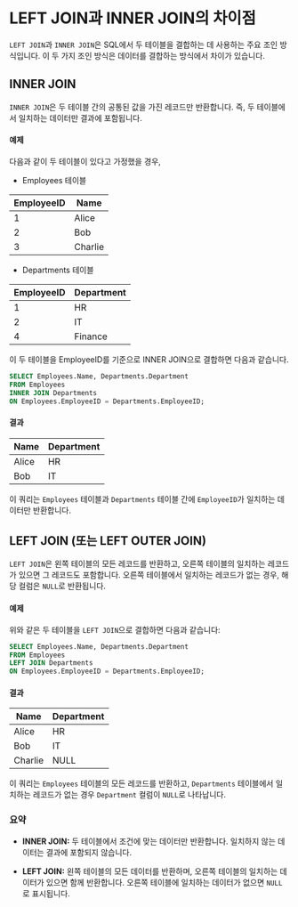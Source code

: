 # LEFT JOIN과 INNER JOIN의 차이점

`LEFT JOIN`과 `INNER JOIN`은 SQL에서 두 테이블을 결합하는 데 사용하는 주요 조인 방식입니다. 이 두 가지 조인 방식은 데이터를 결합하는 방식에서 차이가 있습니다.

## INNER JOIN

`INNER JOIN`은 두 테이블 간의 공통된 값을 가진 레코드만 반환합니다. 즉, 두 테이블에서 일치하는 데이터만 결과에 포함됩니다.

#### 예제

다음과 같이 두 테이블이 있다고 가정했을 경우,

- Employees 테이블

EmployeeID|Name
----|----
1|Alice
2|Bob
3|Charlie

- Departments 테이블

EmployeeID|Department
----|----
1|HR
2|IT
4|Finance

이 두 테이블을 EmployeeID를 기준으로 INNER JOIN으로 결합하면 다음과 같습니다.

```sql
SELECT Employees.Name, Departments.Department
FROM Employees
INNER JOIN Departments
ON Employees.EmployeeID = Departments.EmployeeID;
```

#### 결과

Name|Department
----|----
Alice|HR
Bob|IT

이 쿼리는 `Employees` 테이블과 `Departments` 테이블 간에 `EmployeeID`가 일치하는 데이터만 반환합니다.

## LEFT JOIN (또는 LEFT OUTER JOIN)

`LEFT JOIN`은 왼쪽 테이블의 모든 레코드를 반환하고, 오른쪽 테이블의 일치하는 레코드가 있으면 그 레코드도 포함합니다. 오른쪽 테이블에서 일치하는 레코드가 없는 경우, 해당 컬럼은 `NULL`로 반환됩니다.

#### 예제

위와 같은 두 테이블을 `LEFT JOIN`으로 결합하면 다음과 같습니다:

```sql
SELECT Employees.Name, Departments.Department
FROM Employees
LEFT JOIN Departments
ON Employees.EmployeeID = Departments.EmployeeID;
```

#### 결과

Name|Department
----|----
Alice|HR
Bob|IT
Charlie|NULL

이 쿼리는 `Employees` 테이블의 모든 레코드를 반환하고, `Departments` 테이블에서 일치하는 레코드가 없는 경우 `Department` 컬럼이 `NULL`로 나타납니다.

### 요약

- **INNER JOIN:** 두 테이블에서 조건에 맞는 데이터만 반환합니다. 일치하지 않는 데이터는 결과에 포함되지 않습니다.

- **LEFT JOIN:** 왼쪽 테이블의 모든 데이터를 반환하며, 오른쪽 테이블의 일치하는 데이터가 있으면 함께 반환합니다. 오른쪽 테이블에 일치하는 데이터가 없으면 `NULL`로 표시됩니다.
